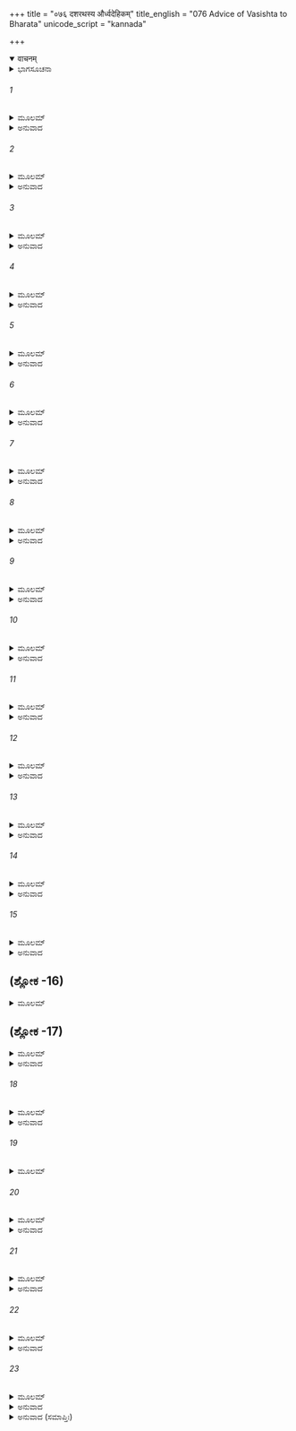 +++
title = "०७६ दशरथस्य और्ध्वदेहिकम्"
title_english = "076 Advice of Vasishta to Bharata"
unicode_script = "kannada"

+++
<details open><summary>वाचनम्</summary>

<div class="audioEmbed"  caption="श्रीराम-हरिसीताराममूर्ति-घनपाठिभ्यां वचनम्" src="https://archive.org/download/Ramayana-recitation-Sriram-harisItArAmamUrti-Ghanapaati-v2/Kanda_2/Kanda_2_AYK-076-Dasharathasya_Auordhva_Dehikam_.mp3"></div>
</details>



<details><summary>ಭಾಗಸೂಚನಾ</summary>

ದಶರಥರಾಜನ ಅಂತ್ಯೇಷ್ಟಿ ಸಂಸ್ಕಾರ
</details>

###### 1


<details><summary>ಮೂಲಮ್</summary>

ತಮೇವಂ ಶೋಕಸಂತಪ್ತಂ ಭರತಂ ಕೈಕಯೀಸುತಮ್ ।  
ಉವಾಚ ವದತಾಂ ಶ್ರೇಷ್ಠೋವಸಿಷ್ಠಃ ಶ್ರೇಷ್ಠವಾಗೃಷಿಃ ॥
</details>

<details><summary>ಅನುವಾದ</summary>

ಈ ಪ್ರಕಾರ ಶೋಕಸಂತಪ್ತನಾದ ಕೈಕೇಯಿಕುಮಾರ ಭರತನಲ್ಲಿ ಜ್ಞಾನಿಗಳಲ್ಲಿ ಶ್ರೇಷ್ಠರಾದ ಮಹರ್ಷಿ ವಸಿಷ್ಠರು ಉತ್ತಮ ವಾಣಿಯಿಂದ ಹೇಳಿದರು.॥1॥
</details>

###### 2


<details><summary>ಮೂಲಮ್</summary>

ಅಲಂ ಶೋಕೇನ ಭದ್ರಂ ತೇ ರಾಜಪುತ್ರಮಹಾಯಶಃ ।  
ಪ್ರಾಪ್ತಕಾಲಂ ನರಪತೇಃ ಕುರು ಸಂಯಾನಮುತ್ತಮಮ್ ॥
</details>

<details><summary>ಅನುವಾದ</summary>

ಮಹಾಯಶಸ್ವೀ ರಾಜಕುಮಾರ! ನಿನಗೆ ಮಂಗಳವಾಗಲಿ. ಈ ಶೋಕವನ್ನು ಬಿಡು; ಏಕೆಂದರೆ ಇದರಿಂದ ಏನೂ ಆಗುವುದಿಲ್ಲ. ಈಗ ಸಮಯೋಚಿತ ಕರ್ತವ್ಯದ ಕಡೆಗೆ ಗಮನ ಕೊಡು. ದಶರಥರಾಜನ ಶವದ ದಹನ ಸಂಸ್ಕಾರಕ್ಕಾಗಿ ಉತ್ತಮ ವ್ಯವಸ್ಥೆಮಾಡು.॥2॥
</details>

###### 3


<details><summary>ಮೂಲಮ್</summary>

ವಸಿಷ್ಠಸ್ಯ ವಚಃ ಶ್ರುತ್ವಾ ಭರತೋ ಧರಣೀಂ ಗತಃ ।  
ಪ್ರೇತಕೃತ್ಯಾನಿ ಸರ್ವಾಣಿ ಕಾರಯಾಮಾಸ ಧರ್ಮವಿತ್ ॥
</details>

<details><summary>ಅನುವಾದ</summary>

ವಸಿಷ್ಠರ ಮಾತನ್ನು ಕೇಳಿ ಧರ್ಮಜ್ಞ ಭರತನು ಅವರಿಗೆ ಸಾಷ್ಟಾಂಗ ನಮಸ್ಕಾರ ಮಾಡಿದನು ಹಾಗೂ ಮಂತ್ರಿಗಳ ಮೂಲಕ ತಂದೆಯ ಪ್ರೇತಕರ್ಮದ ವ್ಯವಸ್ಥೆ ಮಾಡಿಸಿದನು.॥3॥
</details>

###### 4


<details><summary>ಮೂಲಮ್</summary>

ಉದ್ಧೃತ್ಯತೈಲಸಂಸೇಕಾತ್ಸ ತು ಭೂಮೌನಿವೇಶಿತಮ್ ।  
ಆಪೀತವರ್ಣವದನಂ ಪ್ರಸುಪ್ತಮಿವ ಭೂಮಿಪ ॥
</details>

<details><summary>ಅನುವಾದ</summary>

ದಶರಥನ ಶವವನ್ನು ಎಣ್ಣೆಕೊಪ್ಪರಿಗೆಯಿಂದ ತೆಗೆದು ನೆಲದ ಮೇಲೆ ಇರಿಸಿದರು. ಹೆಚ್ಚು ಸಮಯ ಎಣ್ಣೆಯಲ್ಲಿ ಇರಿಸಿದ್ದರಿಂದ ರಾಜನ ಮುಖ ಹಳದಿಯಾಗಿತ್ತು. ಅವನನ್ನು ನೋಡಿದರೆ ದಶರಥನು ಮಲಗಿರುವನೋ ಎಂಬಂತಿತ್ತು.॥4॥
</details>

###### 5


<details><summary>ಮೂಲಮ್</summary>

ಸಂವೇಶ್ಯ ಶಯನೇ ಚಾಗ್ರ್ಯೇ ನಾನಾರತ್ನಪರಿಷ್ಕೃತೇ ।  
ತತೋ ದಶರಥಂ ಪುತ್ರೋ ವಿಲಲಾಪ ಸುದುಃಖಿತಃ ॥
</details>

<details><summary>ಅನುವಾದ</summary>

ಅನಂತರ ಮೃತ ರಾಜಾ ದಶರಥನನ್ನು ಸ್ನಾನ ಮಾಡಿಸಿ ನಾನಾ ಪ್ರಕಾರದ ರತ್ನಗಳಿಂದ ಅಲಂಕರಿಸಿ ಉತ್ತಮಶಯ್ಯೆಯಲ್ಲಿ (ವಿಮಾನ) ಮಲಗಿಸಿ ಅವನ ಪುತ್ರ ಭರತನು ಅತ್ಯಂತ ದುಃಖಿಯಾಗಿ ವಿಲಪಿಸತೊಡಗಿದನು.॥5॥
</details>

###### 6


<details><summary>ಮೂಲಮ್</summary>

ಕಿಂ ತೇ ವ್ಯವಸಿತಂ ರಾಜನ್ ಪ್ರೋಷಿತೇ ಮಯ್ಯನಾಗತೇ ।  
ವಿವಾಸ್ಯ ರಾಮಂ ಧರ್ಮಜ್ಞಂ ಲಕ್ಷ್ಮಣಂ ಚ ಮಹಾಬಲಮ್ ॥
</details>

<details><summary>ಅನುವಾದ</summary>

ಮಹಾರಾಜರೇ! ನಾನು ಪರದೇಶದಲ್ಲಿದ್ದೆ, ನಿಮ್ಮ ಬಳಿಗೆ ಬರಲಾಗಲಿಲ್ಲ. ಅಷ್ಟರೊಳಗೆ ಶ್ರೀರಾಮ ಮತ್ತು ಮಹಾಬಲೀ ಲಕ್ಷ್ಮಣನನ್ನು ಕಾಡಿಗೆ ಕಳಿಸಿ ನೀವು ಹೀಗೆ ಸ್ವರ್ಗಕ್ಕೆ ಹೋಗುವ ನಿಶ್ಚಯ ಹೇಗೆ ಮಾಡಿದಿರಿ.॥6॥
</details>

###### 7


<details><summary>ಮೂಲಮ್</summary>

ಕ್ವ ಯಾಸ್ಯಸಿ ಮಹಾರಾಜ ಹಿತ್ವೇಮಂ ದುಃಖಿತಂಜನಮ್ ।  
ಹೀನಂ ಪುರುಷಸಿಂಹೇನ ರಾಮೇಣಾಕ್ಲಿಷ್ಟಕರ್ಮಣಾ ॥
</details>

<details><summary>ಅನುವಾದ</summary>

ಮಹಾರಾಜರೇ! ಸುಲಭವಾಗಿ ಮಹತ್ಕಾರ್ಯ ಮಾಡುವ ಪುರುಷಸಿಂಹ ಶ್ರೀರಾಮನಿಂದ ಅಗಲಿದ ಈ ದುಃಖೀ ಸೇವಕನನ್ನು ಬಿಟ್ಟು ತಾವು ಎಲ್ಲಿಗೆ ಹೋಗಿರುವಿರಿ.॥7॥
</details>

###### 8


<details><summary>ಮೂಲಮ್</summary>

ಯೋಗಕ್ಷೇಮಂ ತು ತೇಽವ್ಯಗ್ರಂ ಕೋಽಸ್ಮಿನ್ಕಲ್ಪಯಿತಾ ಪುರೇ ।  
ತ್ವಯಿ ಪ್ರಯಾತೇ ಸ್ವಸ್ತಾತರಾಮೇ ಚ ವನಮಾಶ್ರಿತೇ ॥
</details>

<details><summary>ಅನುವಾದ</summary>

ಅಪ್ಪಾ! ನೀವು ಸ್ವರ್ಗಕ್ಕೆ ಹೊರಟು ಹೋದಿರಿ ಹಾಗೂ ಶ್ರೀರಾಮನು ಕಾಡನ್ನು ಸೇರಿದನು. ಇಂತಹ ಸ್ಥಿತಿಯಲ್ಲಿ ನಿಮ್ಮ ಈ ನಗರದಲ್ಲಿ ನಿಶ್ಚಿಂತೆಯಿಂದ ಪ್ರಜೆಗಳ ಯೋಗಕ್ಷೇಮದ ವ್ಯವಸ್ಥೆ ಯಾರು ಮಾಡುವರು.॥8॥
</details>

###### 9


<details><summary>ಮೂಲಮ್</summary>

ವಿಧವಾ ಪೃಥಿವೀ ರಾಜಂಸ್ತ್ವಯಾ ಹೀನಾ ನ ರಾಜತೇ ।  
ಹೀನಚಂದ್ರೇವ ರಜನೀ ನಗರೀ ಪ್ರತಿಭಾತಿ ಮಾಮ್ ॥
</details>

<details><summary>ಅನುವಾದ</summary>

ಮಹಾರಾಜರೇ! ನೀವಿಲ್ಲದೆ ಈ ಪೃಥಿವಿಯು ವಿಧವೆಯಂತೆ ಆಗಿಹೋಗಿದೆ, ಆದ್ದರಿಂದ ಇದರ ಶೋಭೆ ಉಳಿಯಲಿಲ್ಲ. ಈ ಪುರಿಯು ನನಗೆ ಚಂದ್ರಹೀನ ರಾತ್ರಿಯಂತೆ ಕಲಾಹೀನವಾಗಿ ಕಾಣುತ್ತಿದೆ.॥9॥
</details>

###### 10


<details><summary>ಮೂಲಮ್</summary>

ಏವಂ ವಿಲಪಮಾನಂ ತಂ ಭರತಂ ದೀನಮಾನಸಮ್ ।  
ಅಬ್ರವೀದ್ವಚನಂ ಭೂಯೋವಸಿಷ್ಠಸ್ತು ಮಹಾಮುನಿಃ ॥
</details>

<details><summary>ಅನುವಾದ</summary>

ಈ ಪ್ರಕಾರ ದೀನಚಿತ್ತನಾಗಿ ವಿಲಾಪ ಮಾಡುತ್ತಿರುವ ಭರತನಲ್ಲಿ ಮಹಾಮುನಿ ವಸಿಷ್ಠರು ಇಂತೆಂದರು.॥10॥
</details>

###### 11


<details><summary>ಮೂಲಮ್</summary>

ಪ್ರೇತಕಾರ್ಯಾಣಿ ಯನ್ಯಸ್ಯ ಕರ್ತವ್ಯಾನಿ ವಿಶಾಂಪತೇಃ ।  
ತಾನ್ಯವ್ಯಗ್ರಂ ಮಹಾಬಾಹೋ ಕ್ರಿಯತಾಮವಿಚಾರಿತಮ್ ॥
</details>

<details><summary>ಅನುವಾದ</summary>

ಮಹಾಬಾಹೋ! ಈ ಮಹಾರಾಜರಿಗಾಗಿ ಮಾಡಲಾಗುವ ಪ್ರೇತಕರ್ಮವನ್ನು ಏನನ್ನೂ ವಿಚಾರ ಮಾಡದೆ ಶಾಂತಚಿತ್ತನಾಗಿ ಮಾಡು.॥11॥
</details>

###### 12


<details><summary>ಮೂಲಮ್</summary>

ತಥೇತಿಭರತೋ ವಾಕ್ಯಂ ವಸಿಷ್ಠಸ್ಯಾಭಿಪೂಜ್ಯ ತತ್ ।  
ಋತ್ವಿಕ್ಪುರೋಹಿತಾಚಾರ್ಯಾಂಸ್ತ್ವರಯಾಮಾಸ ಸರ್ವಶಃ ॥
</details>

<details><summary>ಅನುವಾದ</summary>

ಆಗ ‘ಹಾಗೆಯೇ ಆಗಲಿ’ ಎಂದು ಹೇಳಿ ಭರತನು ವಸಿಷ್ಠರ ಆಜ್ಞೆಯನ್ನು ಶಿರಸಾವಹಿಸಿ ಋತ್ವಿಜರು, ಪುರೋಹಿತ ಮತ್ತು ಆಚಾರ್ಯ ಎಲ್ಲರಲ್ಲಿ ಈ ಕಾರ್ಯ ಬೇಗನೇ ನೆರವೇರಿಸುವಂತೆ ಹೇಳಿದನು.॥12॥
</details>

###### 13


<details><summary>ಮೂಲಮ್</summary>

ಯೇ ತ್ವಗ್ನಯೋನರೇಂದ್ರಸ್ಯ ಅಗ್ನ್ಯಗಾರಾದ್ಬಹಿಷ್ಕೃತಾಃ ।  
ಋತ್ವಿಗ್ಭಿರ್ಯಾಜಕೈಶ್ಚೈವತೇ ಹೂಯಂತೇ ಯಥಾವಿಧಿ ॥
</details>

<details><summary>ಅನುವಾದ</summary>

ರಾಜನ ಅಗ್ನಿಶಾಲೆಯಿಂದ ಹೊರಗೆ ತಂದಿರುವ ಅಗ್ನಿಗಳಲ್ಲಿ ಋತ್ವಿಜರಿಂದ ಮತ್ತು ಯಾಜಕರಿಂದ ವಿಧಿಪೂರ್ವಕ ಹವನ ಮಾಡಿಸಲಾಯಿತು.॥13॥
</details>

###### 14


<details><summary>ಮೂಲಮ್</summary>

ಶಿಬಿಕಾಯಾಮಥಾರೋಪ್ಯ ರಾಜಾನಂಗತಚೇತಸಮ್ ।  
ಬಾಷ್ಪಕಂಠಾ ವಿಮನಸಸ್ತಮೂಚುಃ ಪರಿಚಾರಕಾಃ ॥
</details>

<details><summary>ಅನುವಾದ</summary>

ಬಳಿಕ ಮಹಾರಾಜರ ಪಾರ್ಥಿವ ಶರೀರವನ್ನು ಶಿಬಿಕೆಯಲ್ಲಿ ಕುಳ್ಳಿರಿಸಿ ಪರಿಚಾರಕರು ಅದನ್ನು ಶ್ಮಶಾನಕ್ಕೆ ಕೊಂಡು ಹೋದರು. ಆಗ ಕಂಬನಿಯಿಂದ ಅವರ ಗಂಟಲು ಕಟ್ಟಿಹೋಗಿತ್ತು ಮತ್ತು ಮನಸ್ಸಿನಲ್ಲಿ ಬಹಳ ದುಃಖಿತರಾಗಿದ್ದರು.॥14॥
</details>

###### 15


<details><summary>ಮೂಲಮ್</summary>

ಹಿರಣ್ಯಂ ಚ ಸುವರ್ಣಂ ಚವಾಸಾಂಸಿ ವಿವಿಧಾನಿ ಚ ।  
ಪ್ರಕಿರಂತೋ ಜನಾ ಮಾರ್ಗೇ ನೃಪತೇರಗ್ರತೋ ಯಯುಃ ॥
</details>

<details><summary>ಅನುವಾದ</summary>

ದಾರಿಯುದ್ದಕ್ಕೂ ಜನರು ಶಿಬಿಕೆಯ ಮುಂದೆ ಚಿನ್ನ-ಬೆಳ್ಳಿ ಹಾಗೂ ಬಗೆ ಬಗೆಯ ವಸ್ತ್ರಗಳನ್ನು ಹಂಚುತ್ತಾ ಹೋದರು.॥15॥
</details>

## (ಶ್ಲೋಕ -16)


<details><summary>ಮೂಲಮ್</summary>

ಚಂದನಾಗುರುನಿರ್ಯಾಸಾನ್ಸರಲಂ ಪದ್ಮಕಂ ತಥಾ ।  
ದೇವದಾರೂಣಿ ಚಾಹೃತ್ಯ ಕ್ಷೇಪಯಂತಿ ತಥಾಪರೇ ॥
</details>

## (ಶ್ಲೋಕ -17)


<details><summary>ಮೂಲಮ್</summary>

ಗಂಧಾನುಚ್ಚಾವಚಾಂಶ್ಚಾನ್ಯಾಂಸ್ತತ್ರ ಗತ್ವಾಥ ಭೂಮಿಪಮ್ ।  
ತತಃ ಸಂವೇಶಯಾಮಾಸುಶ್ಚಿತಾಮಧ್ಯೇ ತಮೃತ್ವಿಜಃ ॥
</details>

<details><summary>ಅನುವಾದ</summary>

ಶ್ಮಶಾನಭೂಮಿಗೆ ತಲುಪಿ ಚಿತೆ ನಿರ್ಮಿಸಲಾಯಿತು. ಯಾರೋ ಚಂದನ ತಂದಿಟ್ಟರೆ, ಕೆಲವರು ಗುಗ್ಗುಲ, ಪದ್ಮಕ, ಸರಲ, ದೇವದಾರು ಕಟ್ಟಿಗೆಗಳನ್ನು ತಂದು ಚಿತೆಯಲ್ಲಿ ಹಾಕಿದರು. ಕೆಲವರು ಬಗೆ-ಬಗೆಯ ಸುಗಂಧ ದ್ರವ್ಯಗಳನ್ನು ತಂದು ಹಾಕಿದರು. ಬಳಿಕ ಋತ್ವಿಜರು ರಾಜನ ಶವವನ್ನು ಚಿತೆಯಲ್ಲಿ ಇರಿಸಿದರು.॥16-17॥
</details>

###### 18


<details><summary>ಮೂಲಮ್</summary>

ತದಾ ಹುತಾಶನಂ ಹುತ್ತ್ವಾ ಜೇಪುಸ್ತಸ್ಯ ತದೃತ್ವಿಜಃ ।  
ಜಗುಶ್ಚ ತೇ ಯಥಾಶಾಸ್ತ್ರಂ ತತ್ರ ಸಾಮಾನಿ ಸಾಮಗಾಃ ॥
</details>

<details><summary>ಅನುವಾದ</summary>

ಆಗ ಅಗ್ನಿಗೆ ಆಹುತಿಯನ್ನು ಕೊಟ್ಟು ಋತ್ವಿಜರು ವೇದೋಕ್ತ ಮಂತ್ರಗಳನ್ನು ಪಠಿಸಿದರು. ಸಾಮವೇದೀ ವಿದ್ವಾಂಸರು ಶಾಸ್ತ್ರೋಕ್ತವಾಗಿ ಸಾಮಗಾಯನವನ್ನು ಮಾಡಿದರು.॥18॥
</details>

###### 19


<details><summary>ಮೂಲಮ್</summary>

ಶಿಬಿಕಾಭಿಶ್ಚ ಯಾನೈಶ್ಚ ಯಥಾರ್ಹಂ ತಸ್ಯ ಯೋಷಿತಃ ।  
ನಗರಾನ್ನಿರ್ಯಯುಸ್ತತ್ರ ವೃದ್ಧೈಃ ಪರಿವೃತಾಸ್ತಥಾ ॥
</details>

###### 20


<details><summary>ಮೂಲಮ್</summary>

ಪ್ರಸವ್ಯಂ ಚಾಪಿ ತಂಚಕ್ರುರ್ಋತ್ವಿಜೋಽಗ್ನಿಚಿತಂ ನೃಪಮ್ ।  
ಸ್ತ್ರಿಯಶ್ಚ ಶೋಕಸಂತಪ್ತಾಃ ಕೌಸಲ್ಯಾಪ್ರಮುಖಾಸ್ತದಾ ॥
</details>

<details><summary>ಅನುವಾದ</summary>

ಬಳಿಕ ಚಿತೆಗೆ ಅಗ್ನಿಸ್ಪರ್ಶ ಮಾಡಲಾಯಿತು, ಅನಂತರ ದಶರಥನ ಕೌಸಲ್ಯೆ ಮೊದಲಾದ ರಾಣಿಯರು ವೃದ್ಧರಾದ ರಕ್ಷಕರಿಂದ ಸುತ್ತುವರೆದು ಯಥಾಯೋಗ್ಯ ವಾಹನಗಳಲ್ಲಿ ನಗರದಿಂದ ಹೊರಟು, ಶೋಕಸಂತಪ್ತರಾಗಿ ಶ್ಮಶಾನಭೂಮಿಗೆ ಬಂದು, ಅಶ್ವಮೇಧಾಂತ ಯಜ್ಞಗಳ ಅನುಷ್ಠಾತಾ ದಶರಥನ ಶವವನ್ನು ಪ್ರದಕ್ಷಿಣೆ ಮಾಡಿದರು. ಜೊತೆಗೆ ಋತಿಜ್ವರೂ ಆ ಶವಕ್ಕೆ ಪ್ರದಕ್ಷಿಣೆ ಮಾಡಿದರು.॥19-20॥
</details>

###### 21


<details><summary>ಮೂಲಮ್</summary>

ಕ್ರೌಂಚೀನಾಮಿವ ನಾರೀಣಾಂ ನಿನಾದಸ್ತತ್ರಶುಶ್ರುವೇ ।  
ಆರ್ತಾನಾಂ ಕರುಣಂ ಕಾಲೇ ಕ್ರೋಶಂತೀನಾಂಸಹಸ್ರಶಃ ॥
</details>

<details><summary>ಅನುವಾದ</summary>

ಆಗ ಅಲ್ಲಿ ಕರುಣಕ್ರಂದನ ಮಾಡುತ್ತಿರುವ ಸಾವಿರಾರು ಶೋಕಾರ್ತ ರಾಣಿಯರ ಆರ್ತನಾದವು ಕುಕರ ಪಕ್ಷಿಗಳ ಚೀತ್ಕಾರದಂತೆ ಕೇಳಿ ಬರುತ್ತಿತ್ತು.॥21॥
</details>

###### 22


<details><summary>ಮೂಲಮ್</summary>

ತತೋ ರುದಂತ್ಯೋ ವಿವಶಾ ವಿಲಪ್ಯ ಚ ಪುನಃ ಪುನಃ ।  
ಯಾನೇಭ್ಯಃ ಸರಯೂತೀರಮವತೇರುರ್ನೃಪಾಂಗನಾಃ ॥
</details>

<details><summary>ಅನುವಾದ</summary>

ದಹನ ಕರ್ಮದ ಬಳಿಕ ವಿವಶರಾಗಿ ಅಳುತ್ತಾ ಆ ರಾಣಿಯರು ಪದೇ-ಪದೇ ವಿಲಪಿಸುತ್ತಾ ವಾಹನಗಳಲ್ಲೇ ಸರಯೂ ತೀರಕ್ಕೆ ಹೋದರು.॥22॥
</details>

###### 23


<details><summary>ಮೂಲಮ್</summary>

ಕೃತ್ವೋದಕಂ ತೇ ಭರತೇನ ಸಾರ್ಧಂ  
ನೃಪಾಂಗನಾ ಮಂತ್ರಿಪುರೋಹಿತಾಶ್ಚ ।  
ಪುರಂ ಪ್ರವಿಶ್ಯಾಶ್ರುಪರೀತನೇತ್ರಾ  
ಭೂಮೌ ದಶಾಹಂ ವ್ಯನಯಂತದುಃಖಮ್ ॥
</details>

<details><summary>ಅನುವಾದ</summary>

ಭರತನೊಂದಿಗೆ ರಾಣಿಯರು, ಮಂತ್ರಿಗಳು, ಪುರೋಹಿತರೂ ಕೂಡ ರಾಜನಿಗಾಗಿ ಜಲಾಂಜಲಿಕೊಟ್ಟರು, ಮತ್ತೆ ಎಲ್ಲರೂ ಕಣ್ಣೀರು ಸುರಿಸುತ್ತಾ ನಗರಕ್ಕೆ ಬಂದರು. ಹತ್ತು ದಿನಗಳವರೆಗೆ ನೆಲದಲ್ಲಿ ಮಲಗುತ್ತಾ, ಅವರು ಬಹಳ ದುಃಖದಿಂದ ತಮ್ಮ ಸಮಯ ಕಳೆದರು.॥23॥
</details>

<details><summary>ಅನುವಾದ (ಸಮಾಪ್ತಿಃ)</summary>

ಶ್ರೀವಾಲ್ಮೀಕಿ ವಿರಚಿತ ಆರ್ಷರಾಮಾಯಣ ಆದಿಕಾವ್ಯದ ಅಯೋಧ್ಯಾಕಾಂಡದಲ್ಲಿ ಎಪ್ಪತ್ತಾರನೆಯಯ ಸರ್ಗ ಪೂರ್ಣವಾಯಿತು.॥76॥
</details>
